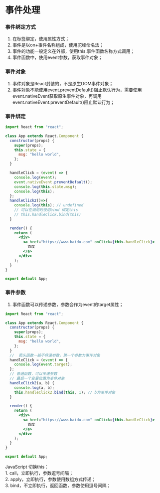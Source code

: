 # 事件处理

### 事件绑定方式

1. 在标签绑定，使用属性方式；
2. 事件是以<errb>on+事件名称</errb>组成，使用驼峰命名法；
3. 事件的功能一般定义在外部，使用<errb>this.事件函数名称</errb>方式调用；
4. 事件函数中，使用<errb>event</errb>参数，获取事件对象；

### 事件对象

1. 事件对象是<errb>React</errb>封装的，不是原生<errb>DOM</errb>事件对象；
2. 事件对象不能使用<errb>event.preventDefault()</errb>阻止默认行为，需要使用<errb>event.nativeEvent</errb>获取原生事件对象，再调用<errb>event.nativeEvent.preventDefault()</errb>阻止默认行为；

### 事件绑定

```jsx
import React from "react";

class App extends React.Component {
  constructor(props) {
    super(props);
    this.state = {
      msg: "hello world",
    };
  }

  handleClick = (event) => {
    console.log(event);
    event.nativeEvent.preventDefault();
    console.log(this.state.msg);
    console.log(this);
  };
  handleClick2()=>{
    console.log(this); // undefined
    // 可以在调用时使用bind 绑定this
    // this.handleClick.bind(this)
  }

  render() {
    return (
      <div>
        <a href="https://www.baidu.com" onClick={this.handleClick}>
          百度
        </a>
      </div>
    );
  }
}

export default App;
```

### 事件参数

1. 事件函数可以传递参数，参数会作为<errb>event</errb>的<errb>target</errb>属性；

```jsx
import React from "react";

class App extends React.Component {
  constructor(props) {
    super(props);
    this.state = {
      msg: "hello world",
    };
  }
  //  箭头函数一般不传递参数，第一个参数为事件对象
  handleClick = (event) => {
    console.log(event.target);
  };
  // 普通函数，可以传递参数
  // 最后一个变量位置为事件对象
  handleClick2(a, b) {
    console.log(a, b);
    this.handleClick2.bind(this, 1); // b为事件对象
  }

  render() {
    return (
      <div>
        <a href="https://www.baidu.com" onClick={this.handleClick}>
          百度
        </a>
      </div>
    );
  }
}

export default App;
```

<bqw>
<warnb>JavaScript 切换this：</warnb>
<br/>1. call，立即执行，参数逗号间隔；
<br/>2. apply，立即执行，参数使用数组方式传递；
<br/>3. bind，不立即执行，返回函数，参数使用逗号间隔；
</bqw>
